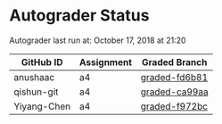# Autograder Status
Autograder last run at: October 17, 2018 at 21:20

| GitHub ID | Assignment | Graded Branch |
|-----------|------------|---------------|
| anushaac | a4 | [graded-fd6b81](https://github.com/Fall2018COMP401-001/a4-anushaac/tree/graded-fd6b81) | 
| qishun-git | a4 | [graded-ca99aa](https://github.com/Fall2018COMP401-001/a4-qishun-git/tree/graded-ca99aa) | 
| Yiyang-Chen | a4 | [graded-f972bc](https://github.com/Fall2018COMP401-001/a4-Yiyang-Chen/tree/graded-f972bc) | 
